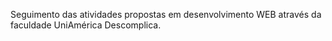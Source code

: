 Seguimento das atividades propostas em desenvolvimento WEB através da faculdade UniAmérica Descomplica.
